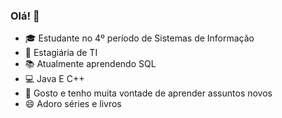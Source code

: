 ### Olá!  👋


- 🎓 Estudante no 4º período de Sistemas de Informação
- 🌱 Estagiária de TI
- 📚 Atualmente aprendendo SQL
- 💻 Java E C++
- 💬 Gosto e tenho muita vontade de aprender assuntos novos 
- 😄 Adoro séries e livros


